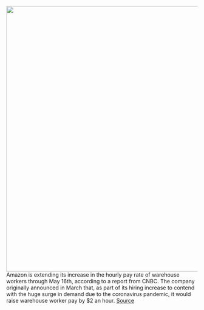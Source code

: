 <img src='https://cdn.vox-cdn.com/thumbor/BBxnAPMhba8QFbYwVwKqGXMmkfg=/0x0:2040x1360/1200x800/filters:focal(857x517:1183x843)/cdn.vox-cdn.com/uploads/chorus_image/image/66704637/acastro_181114_1777_amazon_hq2_0004.0.jpg' width='700px' /><br/>
Amazon is extending its increase in the hourly pay rate of warehouse workers through May 16th, according to a report from CNBC. The company originally announced in March that, as part of its hiring increase to contend with the huge surge in demand due to the coronavirus pandemic, it would raise warehouse worker pay by $2 an hour.
<a href='https://www.theverge.com/2020/4/24/21234936/amazon-wage-increase-warehouse-worker-coronavirus-covid'> Source <a/>